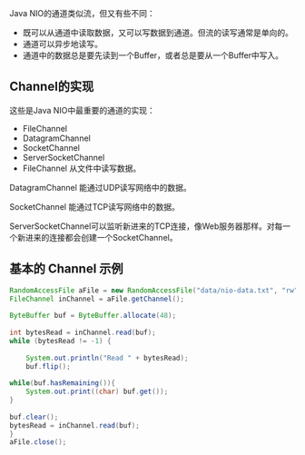 Java NIO的通道类似流，但又有些不同：

* 既可以从通道中读取数据，又可以写数据到通道。但流的读写通常是单向的。
* 通道可以异步地读写。
* 通道中的数据总是要先读到一个Buffer，或者总是要从一个Buffer中写入。

## Channel的实现
这些是Java NIO中最重要的通道的实现：

* FileChannel
* DatagramChannel
* SocketChannel
* ServerSocketChannel
* FileChannel 从文件中读写数据。

DatagramChannel 能通过UDP读写网络中的数据。

SocketChannel 能通过TCP读写网络中的数据。

ServerSocketChannel可以监听新进来的TCP连接，像Web服务器那样。对每一个新进来的连接都会创建一个SocketChannel。

## 基本的 Channel 示例
```java
RandomAccessFile aFile = new RandomAccessFile("data/nio-data.txt", "rw");
FileChannel inChannel = aFile.getChannel();
 
ByteBuffer buf = ByteBuffer.allocate(48);
 
int bytesRead = inChannel.read(buf);
while (bytesRead != -1) {
 
    System.out.println("Read " + bytesRead);
    buf.flip();
 
while(buf.hasRemaining()){
    System.out.print((char) buf.get());
}
 
buf.clear();
bytesRead = inChannel.read(buf);
}
aFile.close();
```